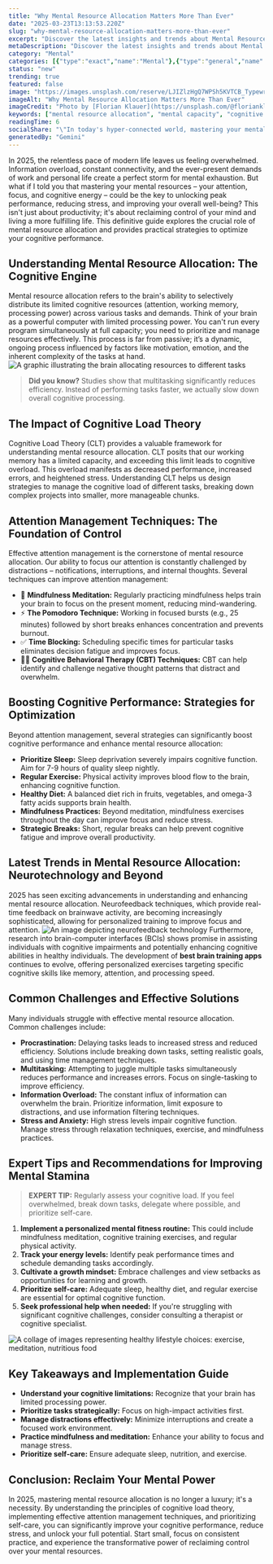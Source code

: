 ```yaml
---
title: "Why Mental Resource Allocation Matters More Than Ever"
date: "2025-03-23T13:13:53.220Z"
slug: "why-mental-resource-allocation-matters-more-than-ever"
excerpt: "Discover the latest insights and trends about Mental Resource Allocation. This comprehensive guide covers everything you need to know about Mental Resource Allocation in 2025."
metaDescription: "Discover the latest insights and trends about Mental Resource Allocation. This comprehensive guide covers everything you need to know about Mental Resource..."
category: "Mental"
categories: [{"type":"exact","name":"Mental"},{"type":"general","name":"Cognitive Science"},{"type":"medium","name":"Decision Making"},{"type":"specific","name":"Cognitive Load"},{"type":"niche","name":"Attentional Blink"}]
status: "new"
trending: true
featured: false
image: "https://images.unsplash.com/reserve/LJIZlzHgQ7WPSh5KVTCB_Typewriter.jpg?q=85&w=1200&fit=max&fm=webp&auto=compress"
imageAlt: "Why Mental Resource Allocation Matters More Than Ever"
imageCredit: "Photo by [Florian Klauer](https://unsplash.com/@florianklauer) on Unsplash"
keywords: ["mental resource allocation", "mental capacity", "cognitive resources", "attention management techniques", "improve mental focus", "boost cognitive performance", "cognitive load theory", "mental energy management", "best brain training apps", "how to improve mental stamina"]
readingTime: 6
socialShare: "\"In today's hyper-connected world, mastering your mental resources isn't just about productivity; it's about reclaiming your well-being and living a more fulfilling life.\""
generatedBy: "Gemini"
---
```




In 2025, the relentless pace of modern life leaves us feeling overwhelmed.  Information overload, constant connectivity, and the ever-present demands of work and personal life create a perfect storm for mental exhaustion.  But what if I told you that mastering your mental resources – your attention, focus, and cognitive energy – could be the key to unlocking peak performance, reducing stress, and improving your overall well-being?  This isn't just about productivity; it's about reclaiming control of your mind and living a more fulfilling life. This definitive guide explores the crucial role of mental resource allocation and provides practical strategies to optimize your cognitive performance.

## Understanding Mental Resource Allocation: The Cognitive Engine

Mental resource allocation refers to the brain's ability to selectively distribute its limited cognitive resources (attention, working memory, processing power) across various tasks and demands.  Think of your brain as a powerful computer with limited processing power.  You can't run every program simultaneously at full capacity; you need to prioritize and manage resources effectively. This process is far from passive; it’s a dynamic, ongoing process influenced by factors like motivation, emotion, and the inherent complexity of the tasks at hand.  ![A graphic illustrating the brain allocating resources to different tasks](https://images.unsplash.com/photo-1451187580459-43490279c0fa?q=85&w=1200&fit=max&fm=webp&auto=compress)

> **Did you know?**  Studies show that multitasking significantly reduces efficiency.  Instead of performing tasks faster, we actually slow down overall cognitive processing.

## The Impact of Cognitive Load Theory

Cognitive Load Theory (CLT) provides a valuable framework for understanding mental resource allocation. CLT posits that our working memory has a limited capacity, and exceeding this limit leads to cognitive overload. This overload manifests as decreased performance, increased errors, and heightened stress.  Understanding CLT helps us design strategies to manage the cognitive load of different tasks, breaking down complex projects into smaller, more manageable chunks.

## Attention Management Techniques: The Foundation of Control

Effective attention management is the cornerstone of mental resource allocation.  Our ability to focus our attention is constantly challenged by distractions – notifications, interruptions, and internal thoughts.  Several techniques can improve attention management:

* 🔑 **Mindfulness Meditation:** Regularly practicing mindfulness helps train your brain to focus on the present moment, reducing mind-wandering.
* ⚡ **The Pomodoro Technique:** Working in focused bursts (e.g., 25 minutes) followed by short breaks enhances concentration and prevents burnout.
* ✅ **Time Blocking:** Scheduling specific times for particular tasks eliminates decision fatigue and improves focus.
* 🧘‍♀️ **Cognitive Behavioral Therapy (CBT) Techniques:** CBT can help identify and challenge negative thought patterns that distract and overwhelm.

## Boosting Cognitive Performance: Strategies for Optimization

Beyond attention management, several strategies can significantly boost cognitive performance and enhance mental resource allocation:

* **Prioritize Sleep:**  Sleep deprivation severely impairs cognitive function. Aim for 7-9 hours of quality sleep nightly.
* **Regular Exercise:** Physical activity improves blood flow to the brain, enhancing cognitive function.
* **Healthy Diet:** A balanced diet rich in fruits, vegetables, and omega-3 fatty acids supports brain health.
* **Mindfulness Practices:**  Beyond meditation, mindfulness exercises throughout the day can improve focus and reduce stress.
* **Strategic Breaks:**  Short, regular breaks can help prevent cognitive fatigue and improve overall productivity.

## Latest Trends in Mental Resource Allocation: Neurotechnology and Beyond

2025 has seen exciting advancements in understanding and enhancing mental resource allocation.  Neurofeedback techniques, which provide real-time feedback on brainwave activity, are becoming increasingly sophisticated, allowing for personalized training to improve focus and attention.  ![An image depicting neurofeedback technology](https://images.unsplash.com/photo-1484417894907-623942c8ee29?q=85&w=1200&fit=max&fm=webp&auto=compress)  Furthermore, research into brain-computer interfaces (BCIs) shows promise in assisting individuals with cognitive impairments and potentially enhancing cognitive abilities in healthy individuals.  The development of **best brain training apps** continues to evolve, offering personalized exercises targeting specific cognitive skills like memory, attention, and processing speed.

## Common Challenges and Effective Solutions

Many individuals struggle with effective mental resource allocation. Common challenges include:

* **Procrastination:**  Delaying tasks leads to increased stress and reduced efficiency.  Solutions include breaking down tasks, setting realistic goals, and using time management techniques.
* **Multitasking:**  Attempting to juggle multiple tasks simultaneously reduces performance and increases errors.  Focus on single-tasking to improve efficiency.
* **Information Overload:**  The constant influx of information can overwhelm the brain.  Prioritize information, limit exposure to distractions, and use information filtering techniques.
* **Stress and Anxiety:**  High stress levels impair cognitive function.  Manage stress through relaxation techniques, exercise, and mindfulness practices.

## Expert Tips and Recommendations for Improving Mental Stamina

> **EXPERT TIP:**  Regularly assess your cognitive load.  If you feel overwhelmed, break down tasks, delegate where possible, and prioritize self-care.

1. **Implement a personalized mental fitness routine:**  This could include mindfulness meditation, cognitive training exercises, and regular physical activity.
2. **Track your energy levels:**  Identify peak performance times and schedule demanding tasks accordingly.
3. **Cultivate a growth mindset:**  Embrace challenges and view setbacks as opportunities for learning and growth.
4. **Prioritize self-care:**  Adequate sleep, healthy diet, and regular exercise are essential for optimal cognitive function.
5. **Seek professional help when needed:**  If you're struggling with significant cognitive challenges, consider consulting a therapist or cognitive specialist.

![A collage of images representing healthy lifestyle choices: exercise, meditation, nutritious food](https://images.unsplash.com/photo-1517976487492-5750f3195933?q=85&w=1200&fit=max&fm=webp&auto=compress)

## Key Takeaways and Implementation Guide

* **Understand your cognitive limitations:**  Recognize that your brain has limited processing power.
* **Prioritize tasks strategically:** Focus on high-impact activities first.
* **Manage distractions effectively:** Minimize interruptions and create a focused work environment.
* **Practice mindfulness and meditation:**  Enhance your ability to focus and manage stress.
* **Prioritize self-care:**  Ensure adequate sleep, nutrition, and exercise.

## Conclusion: Reclaim Your Mental Power

In 2025, mastering mental resource allocation is no longer a luxury; it's a necessity.  By understanding the principles of cognitive load theory, implementing effective attention management techniques, and prioritizing self-care, you can significantly improve your cognitive performance, reduce stress, and unlock your full potential.  Start small, focus on consistent practice, and experience the transformative power of reclaiming control over your mental resources.  

